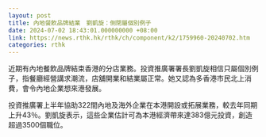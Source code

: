 ```yaml
---
layout: post
title: 內地餐飲品牌結業　劉凱旋：倒閉屬個別例子
date: 2024-07-02 18:43:01.000000000 +08:00
link: https://news.rthk.hk/rthk/ch/component/k2/1759960-20240702.htm
categories: rthk
---
```


近期有內地餐飲品牌結束香港的分店業務。投資推廣署署長劉凱旋相信只屬個別例子，指餐廳經營講求潮流，店舖開業和結業屬正常。她又認為多香港市民北上消費，會令內地企業想來港發展。

投資推廣署上半年協助322間內地及海外企業在本港開設或拓展業務，較去年同期上升43％。劉凱旋表示，這些企業估計可為本港經濟帶來達383億元投資，創造超過3500個職位。
